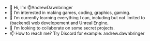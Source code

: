 - 👋 Hi, I’m @AndrewDawnbringer
- 👀 I’m interested in making games, coding, graphics, gaming.
- 🌱 I’m currently learning everything I can, including but not limited to (backend) web developement and Unreal Engine.
- 💞️ I’m looking to collaborate on some secret projects.
- 📫 How to reach me? Try Discord for example: andrew.dawnbringer

